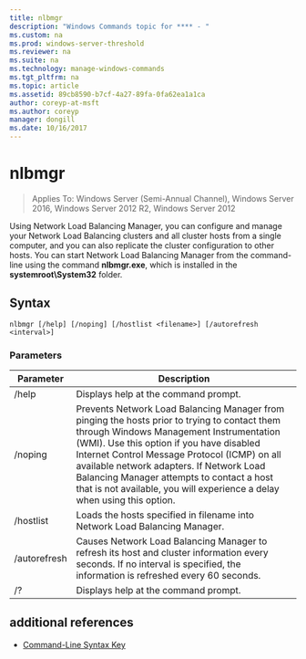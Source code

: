 ```yaml
---
title: nlbmgr
description: "Windows Commands topic for **** - "
ms.custom: na
ms.prod: windows-server-threshold
ms.reviewer: na
ms.suite: na
ms.technology: manage-windows-commands
ms.tgt_pltfrm: na
ms.topic: article
ms.assetid: 89cb8590-b7cf-4a27-89fa-0fa62ea1a1ca
author: coreyp-at-msft
ms.author: coreyp
manager: dongill
ms.date: 10/16/2017
---
```

# nlbmgr

>Applies To: Windows Server (Semi-Annual Channel), Windows Server 2016, Windows Server 2012 R2, Windows Server 2012

Using Network Load Balancing Manager, you can configure and manage your Network Load Balancing clusters and all cluster hosts from a single computer, and you can also replicate the cluster configuration to other hosts. You can start Network Load Balancing Manager from the command-line using the command **nlbmgr.exe**, which is installed in the **systemroot\System32** folder.
## Syntax
```
nlbmgr [/help] [/noping] [/hostlist <filename>] [/autorefresh <interval>]
```
### Parameters

|        Parameter        |                                                                                                                                                                                                Description                                                                                                                                                                                                |
|-------------------------|-----------------------------------------------------------------------------------------------------------------------------------------------------------------------------------------------------------------------------------------------------------------------------------------------------------------------------------------------------------------------------------------------------------|
|          /help          |                                                                                                                                                                                   Displays help at the command prompt.                                                                                                                                                                                    |
|         /noping         | Prevents Network Load Balancing Manager from pinging the hosts prior to trying to contact them through Windows Management Instrumentation (WMI). Use this option if you have disabled Internet Control Message Protocol (ICMP) on all available network adapters. If Network Load Balancing Manager attempts to contact a host that is not available, you will experience a delay when using this option. |
|  /hostlist <filename>   |                                                                                                                                                                Loads the hosts specified in filename into Network Load Balancing Manager.                                                                                                                                                                 |
| /autorefresh <interval> |                                                                                                          Causes Network Load Balancing Manager to refresh its host and cluster information every <interval> seconds. If no interval is specified, the information is refreshed every 60 seconds.                                                                                                          |
|           /?            |                                                                                                                                                                                   Displays help at the command prompt.                                                                                                                                                                                    |

## additional references
-   [Command-Line Syntax Key](command-line-syntax-key.md)

